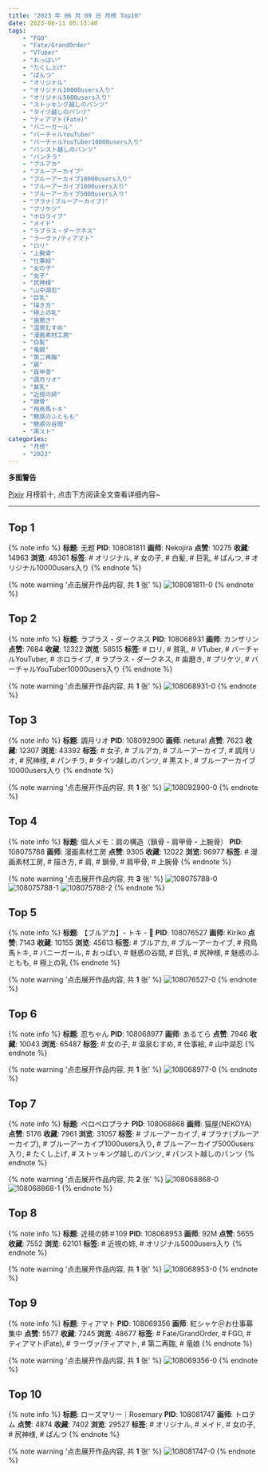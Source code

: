 ```yaml
---
title: "2023 年 06 月 09 日 月榜 Top10"
date: 2023-06-11 05:13:40
tags:
    - "FGO"
    - "Fate/GrandOrder"
    - "VTuber"
    - "おっぱい"
    - "たくし上げ"
    - "ぱんつ"
    - "オリジナル"
    - "オリジナル10000users入り"
    - "オリジナル5000users入り"
    - "ストッキング越しのパンツ"
    - "タイツ越しのパンツ"
    - "ティアマト(Fate)"
    - "バニーガール"
    - "バーチャルYouTuber"
    - "バーチャルYouTuber10000users入り"
    - "パンスト越しのパンツ"
    - "パンチラ"
    - "ブルアカ"
    - "ブルーアーカイブ"
    - "ブルーアーカイブ10000users入り"
    - "ブルーアーカイブ1000users入り"
    - "ブルーアーカイブ5000users入り"
    - "プラナ(ブルーアーカイブ)"
    - "プリケツ"
    - "ホロライブ"
    - "メイド"
    - "ラプラス・ダークネス"
    - "ラーヴァ/ティアマト"
    - "ロリ"
    - "上腕骨"
    - "仕事絵"
    - "女の子"
    - "女子"
    - "尻神様"
    - "山中湖忍"
    - "巨乳"
    - "描き方"
    - "極上の乳"
    - "歯磨き"
    - "温泉むすめ"
    - "漫画素材工房"
    - "白髪"
    - "竜娘"
    - "第二再臨"
    - "肩"
    - "肩甲骨"
    - "調月リオ"
    - "貧乳"
    - "近視の姉"
    - "鎖骨"
    - "飛鳥馬トキ"
    - "魅惑のふともも"
    - "魅惑の谷間"
    - "黒スト"
categories:
    - "月榜"
    - "2023"
---
```


<i class="fa fa-triangle-exclamation"></i>**多图警告**<i class="fa fa-triangle-exclamation"></i>

[Pixiv](https://www.pixiv.net/) 月榜前十, 点击下方阅读全文查看详细内容~

<!-- more -->

---

## Top 1

{% note info %}
**标题**: 无题
**PID**: 108081811 **画师**: Nekojira
**点赞**: 10275 **收藏**: 14963 **浏览**: 48361
**标签**: # オリジナル, # 女の子, # 白髪, # 巨乳, # ぱんつ, # オリジナル10000users入り
{% endnote %}

{% note warning '点击展开作品内容, 共 **1** 张' %}
![108081811-0](https://i.pixiv.re/img-original/img/2023/05/13/13/15/27/108081811_p0.jpg)
{% endnote %}

## Top 2

{% note info %}
**标题**: ラプラス・ダークネス
**PID**: 108068931 **画师**: カンザリン
**点赞**: 7684 **收藏**: 12322 **浏览**: 58515
**标签**: # ロリ, # 貧乳, # VTuber, # バーチャルYouTuber, # ホロライブ, # ラプラス・ダークネス, # 歯磨き, # プリケツ, # バーチャルYouTuber10000users入り
{% endnote %}

{% note warning '点击展开作品内容, 共 **1** 张' %}
![108068931-0](https://i.pixiv.re/img-original/img/2023/05/13/00/00/57/108068931_p0.png)
{% endnote %}

## Top 3

{% note info %}
**标题**: 調月リオ
**PID**: 108092900 **画师**: netural
**点赞**: 7623 **收藏**: 12307 **浏览**: 43392
**标签**: # 女子, # ブルアカ, # ブルーアーカイブ, # 調月リオ, # 尻神様, # パンチラ, # タイツ越しのパンツ, # 黒スト, # ブルーアーカイブ10000users入り
{% endnote %}

{% note warning '点击展开作品内容, 共 **1** 张' %}
![108092900-0](https://i.pixiv.re/img-original/img/2023/05/13/20/56/28/108092900_p0.png)
{% endnote %}

## Top 4

{% note info %}
**标题**: 個人メモ：肩の構造（鎖骨・肩甲骨・上腕骨）
**PID**: 108075788 **画师**: 漫画素材工房
**点赞**: 9305 **收藏**: 12022 **浏览**: 96977
**标签**: # 漫画素材工房, # 描き方, # 肩, # 鎖骨, # 肩甲骨, # 上腕骨
{% endnote %}

{% note warning '点击展开作品内容, 共 **3** 张' %}
![108075788-0](https://i.pixiv.re/img-original/img/2023/05/13/07/00/10/108075788_p0.jpg)
![108075788-1](https://i.pixiv.re/img-original/img/2023/05/13/07/00/10/108075788_p1.jpg)
![108075788-2](https://i.pixiv.re/img-original/img/2023/05/13/07/00/10/108075788_p2.jpg)
{% endnote %}

## Top 5

{% note info %}
**标题**: 【ブルアカ】- トキ - 🐰
**PID**: 108076527 **画师**: Kiriko
**点赞**: 7143 **收藏**: 10155 **浏览**: 45613
**标签**: # ブルアカ, # ブルーアーカイブ, # 飛鳥馬トキ, # バニーガール, # おっぱい, # 魅惑の谷間, # 巨乳, # 尻神様, # 魅惑のふともも, # 極上の乳
{% endnote %}

{% note warning '点击展开作品内容, 共 **1** 张' %}
![108076527-0](https://i.pixiv.re/img-original/img/2023/05/13/08/00/02/108076527_p0.png)
{% endnote %}

## Top 6

{% note info %}
**标题**: 忍ちゃん
**PID**: 108068977 **画师**: あるてら
**点赞**: 7946 **收藏**: 10043 **浏览**: 65487
**标签**: # 女の子, # 温泉むすめ, # 仕事絵, # 山中湖忍
{% endnote %}

{% note warning '点击展开作品内容, 共 **1** 张' %}
![108068977-0](https://i.pixiv.re/img-original/img/2023/05/13/00/01/13/108068977_p0.png)
{% endnote %}

## Top 7

{% note info %}
**标题**: ペロペロプラナ
**PID**: 108068868 **画师**: 猫屋(NEKOYA)
**点赞**: 5176 **收藏**: 7961 **浏览**: 31057
**标签**: # ブルーアーカイブ, # プラナ(ブルーアーカイブ), # ブルーアーカイブ1000users入り, # ブルーアーカイブ5000users入り, # たくし上げ, # ストッキング越しのパンツ, # パンスト越しのパンツ
{% endnote %}

{% note warning '点击展开作品内容, 共 **2** 张' %}
![108068868-0](https://i.pixiv.re/img-original/img/2023/05/13/00/00/33/108068868_p0.png)
![108068868-1](https://i.pixiv.re/img-original/img/2023/05/13/00/00/33/108068868_p1.png)
{% endnote %}

## Top 8

{% note info %}
**标题**: 近視の姉＃109
**PID**: 108068953 **画师**: 92M
**点赞**: 5655 **收藏**: 7552 **浏览**: 62101
**标签**: # 近視の姉, # オリジナル5000users入り
{% endnote %}

{% note warning '点击展开作品内容, 共 **1** 张' %}
![108068953-0](https://i.pixiv.re/img-original/img/2023/05/13/00/01/04/108068953_p0.png)
{% endnote %}

## Top 9

{% note info %}
**标题**: ティアマト
**PID**: 108069356 **画师**: 紅シャケ＠お仕事募集中
**点赞**: 5577 **收藏**: 7245 **浏览**: 48677
**标签**: # Fate/GrandOrder, # FGO, # ティアマト(Fate), # ラーヴァ/ティアマト, # 第二再臨, # 竜娘
{% endnote %}

{% note warning '点击展开作品内容, 共 **1** 张' %}
![108069356-0](https://i.pixiv.re/img-original/img/2023/05/13/00/06/46/108069356_p0.jpg)
{% endnote %}

## Top 10

{% note info %}
**标题**: ローズマリー｜Rosemary
**PID**: 108081747 **画师**: トロテム
**点赞**: 4874 **收藏**: 7402 **浏览**: 29527
**标签**: # オリジナル, # メイド, # 女の子, # 尻神様, # ぱんつ
{% endnote %}

{% note warning '点击展开作品内容, 共 **1** 张' %}
![108081747-0](https://i.pixiv.re/img-original/img/2023/05/13/13/12/21/108081747_p0.jpg)
{% endnote %}
